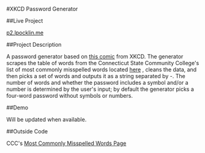 #XKCD Password Generator

##Live Project

[p2.lpocklin.me](p2.lpocklin.me)

##Project Description

A password generator based on [this comic](https://xkcd.com/936/) from XKCD. The generator scrapes the table of words from the Connecticut State Community College's list of most commonly misspelled words located [here](http://www.ccc.commnet.edu/grammar/misspelled_words.htm) , cleans the data, and then picks a set of words and outputs it as a string separated by -. The number of words and whether the password includes a symbol and/or a number is determined by the user's input; by default the generator picks a four-word password without symbols or numbers.

##Demo

Will be updated when available.

##Outside Code

CCC's [Most Commonly Misspelled Words Page](http://www.ccc.commnet.edu/grammar/misspelled_words.htm)